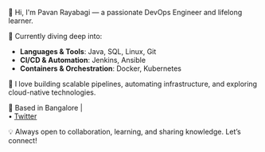 👋 Hi, I'm Pavan Rayabagi — a passionate DevOps Engineer and lifelong learner.

🚀 Currently diving deep into:
- **Languages & Tools**: Java, SQL, Linux, Git
- **CI/CD & Automation**: Jenkins, Ansible
- **Containers & Orchestration**: Docker, Kubernetes

🔧 I love building scalable pipelines, automating infrastructure, and exploring cloud-native technologies.

📍 Based in Bangalore |   
 • [Twitter](https://twitter.com/pavan_rayabagi)

💡 Always open to collaboration, learning, and sharing knowledge. Let’s connect!

